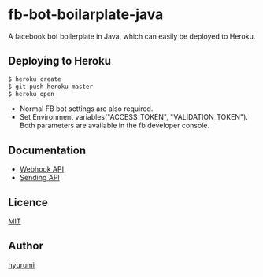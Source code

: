 # fb-bot-boilarplate-java
A facebook bot boilerplate in Java, which can easily be deployed to Heroku.

## Deploying to Heroku

```sh
$ heroku create
$ git push heroku master
$ heroku open
```

- Normal FB bot settings are also required.
- Set Environment variables("ACCESS_TOKEN", "VALIDATION_TOKEN"). Both parameters are available in the fb developer console.

## Documentation
- [Webhook API](https://developers.facebook.com/docs/messenger-platform/webhook-reference)
- [Sending API](https://developers.facebook.com/docs/messenger-platform/send-api-reference)

## Licence

[MIT](https://github.com/tcnksm/tool/blob/master/LICENCE)

## Author

[hyurumi](https://github.com/hyurumi)
